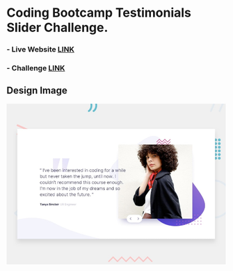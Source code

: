 # Coding Bootcamp Testimonials Slider Challenge.

### - Live Website [LINK](https://abdraoufx.github.io/frontEndMentor_Challenges/junior/coding_bootcamp_testimonials_slider)

### - Challenge [LINK](https://www.frontendmentor.io/solutions/)

## Design Image

![Preview_Design_Image](images/desktop-preview.jpg "Design Image")
